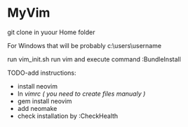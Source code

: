 MyVim
=====

git clone in yuour Home folder

For Windows that will be probably c:\users\username

run vim_init.sh
run vim and execute command :BundleInstall


TODO-add instructions:
- install neovim
- ln _vimrc ( you need to create files manualy )_
- gem install neovim
- add neomake
- check installation by :CheckHealth
